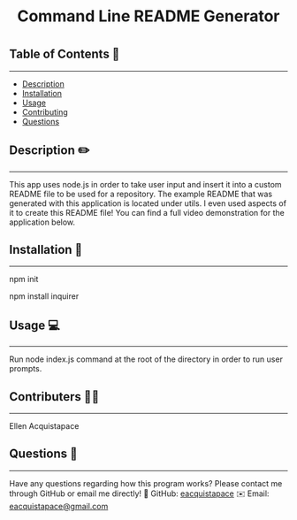 <h1 align="center">Command Line README Generator<h1>

## Table of Contents 📃
---
- [Description](#description)
- [Installation](#installation)
- [Usage](#usage)
- [Contributing](#contributions)
- [Questions](#githubUsername)

## Description ✏️
---
This app uses node.js in order to take user input and insert it into a custom README file to be used for a repository. The example README that was generated with this application is located under utils. I even used aspects of it to create this README file! You can find a full video demonstration for the application below.

## Installation 💾
---
npm init

npm install inquirer

## Usage 💻
---
Run node index.js command at the root of the directory in order to run user prompts.

## Contributers 👩‍💻
---
Ellen Acquistapace

## Questions 🤚
---
Have any questions regarding how this program works? Please contact me through GitHub or email me directly!
📂 GitHub: [eacquistapace](https://github.com/eacquistapace)
✉️ Email: eacquistapace@gmail.com